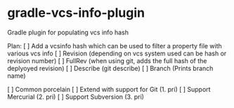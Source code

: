 gradle-vcs-info-plugin
======================

Gradle plugin for populating vcs info hash

Plan:
[ ] Add a vcsinfo hash which can be used to filter a property file with various vcs info
[ ] Revision (depending on vcs system used can be hash or revision number)
[ ] FullRev (when using git, adds the full hash of the deplyoyed revision)
[ ] Describe (git describe)
[ ] Branch (Prints branch name)

[ ] Common porcelain
[ ] Extend with support for Git (1. pri)
[ ] Support Mercurial (2. pri)
[ ] Support Subversion (3. pri)

